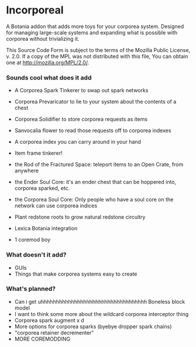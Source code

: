 Incorporeal
===========

A Botania addon that adds more toys for your corporea system. Designed for managing large-scale systems and expanding what is possible with corporea without trivializing it.

This Source Code Form is subject to the terms of the Mozilla Public License, v. 2.0. If a copy of the MPL was not distributed with this file, You can obtain one at http://mozilla.org/MPL/2.0/.

### Sounds cool what does it add

* A Corporea Spark Tinkerer to swap out spark networks
* Corporea Prevaricator to lie to your system about the contents of a chest
* Corporea Solidifier to store corporea requests as items
* Sanvocalia flower to read those requests off to corporea indexes
* A corporea index you can carry around in your hand
* Item frame tinkerer!
* the Rod of the Fractured Space: teleport items to an Open Crate, from anywhere
* the Ender Soul Core: it's an ender chest that can be hoppered into, corporea sparked, etc.
* the Corporea Soul Core: Only people who have a soul core on the network can use corporea indices
* Plant redstone roots to grow natural redstone circuitry

* Lexica Botania integration
* 1 coremod boy

### What doesn't it add?

* GUIs
* Things that make corporea systems easy to create

### What's planned?

* Can i get uhhhhhhhhhhhhhhhhhhhhhhhhhhhhhhhhhhh Boneless block model
* I want to think some more about the wildcard corporea interceptor thing
* Corporea spark augment x d
* More options for corporea sparks (byebye dropper spark chains)
* "corporea retainer decrementer"
* MORE COREMODDING